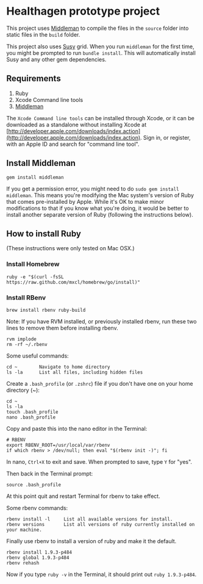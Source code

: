 Healthagen prototype project
=====

This project uses [Middleman](http://middlemanapp.com/) to compile the files in the `source` folder into static files in the `build` folder.

This project also uses [Susy](http://susy.oddbird.net/) grid. When you run `middleman` for the first time, you might be prompted to run `bundle install`. This will automatically install Susy and any other gem dependencies.

## Requirements
1. Ruby
2. Xcode Command line tools
3. [Middleman](http://middlemanapp.com/)

The `Xcode Command line tools` can be installed through Xcode, or it can be downloaded as a standalone without installing Xcode at [http://developer.apple.com/downloads/index.action](http://developer.apple.com/downloads/index.action). Sign in, or register, with an Apple ID and search for "command line tool".

## Install Middleman

```shell
gem install middleman
```
If you get a permission error, you might need to do `sudo gem install middleman`. This means you're modifying the Mac system's version of Ruby that comes pre-installed by Apple. While it's OK to make minor modifications to that if you know what you're doing, it would be better to install another separate version of Ruby (following the instructions below).

## How to install Ruby
(These instructions were only tested on Mac OSX.)

### Install Homebrew

```shell
ruby -e "$(curl -fsSL https://raw.github.com/mxcl/homebrew/go/install)"
```

### Install RBenv

```shell
brew install rbenv ruby-build
```
Note: If you have RVM installed, or previously installed rbenv, run these two lines to remove them before installing rbenv.

```shell
rvm implode
rm -rf ~/.rbenv
```

Some useful commands:

```shell
cd ~        Navigate to home directory
ls -la      List all files, including hidden files
```
Create a `.bash_profile` (or `.zshrc`) file if you don't have one on your home directory (~):

```shell
cd ~
ls -la
touch .bash_profile
nano .bash_profile
```
Copy and paste this into the nano editor in the Terminal:

```shell
# RBENV
export RBENV_ROOT=/usr/local/var/rbenv
if which rbenv > /dev/null; then eval "$(rbenv init -)"; fi
```
In nano, `Ctrl+X` to exit and save. When prompted to save, type `Y` for "yes".

Then back in the Terminal prompt:

```shell
source .bash_profile
```

At this point quit and restart Terminal for rbenv to take effect.

Some rbenv commands:

```shell
rbenv install -l     List all available versions for install.
rbenv versions       List all versions of ruby currently installed on your machine.
```
Finally use rbenv to install a version of ruby and make it the default.

```shell
rbenv install 1.9.3-p484
rbenv global 1.9.3-p484
rbenv rehash
```
Now if you type `ruby -v` in the Terminal, it should print out `ruby 1.9.3-p484`.


